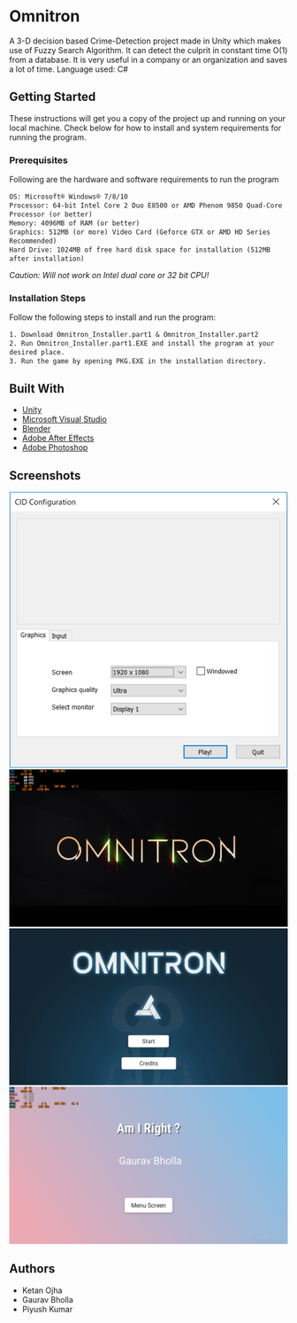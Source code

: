 # Omnitron
A 3-D decision based Crime-Detection project made in Unity which makes use of Fuzzy Search Algorithm. It can detect the culprit in constant time O(1) from a database. It is very useful in a company or an organization and saves a lot of time.
Language used: C#
## Getting Started
These instructions will get you a copy of the project up and running on your local machine. Check below for how to install and system requirements for running the program.
### Prerequisites 
Following are the hardware and software requirements to run the program
```
OS: Microsoft® Windows® 7/8/10
Processor: 64-bit Intel Core 2 Duo E8500 or AMD Phenom 9850 Quad-Core Processor (or better)
Memory: 4096MB of RAM (or better)
Graphics: 512MB (or more) Video Card (Geforce GTX or AMD HD Series Recommended)
Hard Drive: 1024MB of free hard disk space for installation (512MB after installation)
```
*Caution: Will not work on Intel dual core or 32 bit CPU!*

### Installation Steps
Follow the following steps to install and run the program:
```
1. Download Omnitron_Installer.part1 & Omnitron_Installer.part2
2. Run Omnitron_Installer.part1.EXE and install the program at your desired place.
3. Run the game by opening PKG.EXE in the installation directory.
```
## Built With
* [Unity](https://unity3d.com/)
* [Microsoft Visual Studio](https://visualstudio.microsoft.com/)
* [Blender](https://www.blender.org/)
* [Adobe After Effects](https://www.adobe.com/in/products/aftereffects.html)
* [Adobe Photoshop](https://www.adobe.com/in/products/aftereffects.html)

## Screenshots
![Alt Text](https://github.com/NinjaGaurav/Omnitron/blob/master/Start.PNG)
![Alt Text](https://github.com/NinjaGaurav/Omnitron/blob/master/Intro.png)
![Alt Text](https://github.com/NinjaGaurav/Omnitron/blob/master/Menu.png)
![Alt Text](https://github.com/NinjaGaurav/Omnitron/blob/master/Answer.png)
## Authors
* Ketan Ojha
* Gaurav Bholla
* Piyush Kumar
